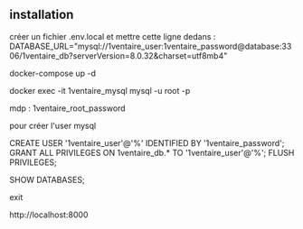 ## installation


créer un fichier .env.local et mettre cette ligne dedans :
DATABASE_URL="mysql://1ventaire_user:1ventaire_password@database:3306/1ventaire_db?serverVersion=8.0.32&charset=utf8mb4"


docker-compose up -d

docker exec -it 1ventaire_mysql mysql -u root -p

mdp : 1ventaire_root_password

pour créer l'user mysql

CREATE USER '1ventaire_user'@'%' IDENTIFIED BY '1ventaire_password';
GRANT ALL PRIVILEGES ON 1ventaire_db.* TO '1ventaire_user'@'%';
FLUSH PRIVILEGES;

SHOW DATABASES;

exit

http://localhost:8000
